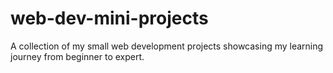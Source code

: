 # web-dev-mini-projects
A collection of my small web development projects showcasing my learning journey from beginner to expert.
